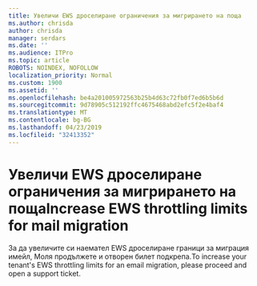 ```yaml
---
title: Увеличи EWS дроселиране ограничения за мигрирането на поща
ms.author: chrisda
author: chrisda
manager: serdars
ms.date: ''
ms.audience: ITPro
ms.topic: article
ROBOTS: NOINDEX, NOFOLLOW
localization_priority: Normal
ms.custom: 1900
ms.assetid: ''
ms.openlocfilehash: be4a201005972563b25b4d63c72fb0f7ed6b5b6d
ms.sourcegitcommit: 9d78905c512192ffc4675468abd2efc5f2e4baf4
ms.translationtype: MT
ms.contentlocale: bg-BG
ms.lasthandoff: 04/23/2019
ms.locfileid: "32413352"
---
```

# <a name="increase-ews-throttling-limits-for-mail-migration"></a><span data-ttu-id="b78ae-102">Увеличи EWS дроселиране ограничения за мигрирането на поща</span><span class="sxs-lookup"><span data-stu-id="b78ae-102">Increase EWS throttling limits for mail migration</span></span>

<span data-ttu-id="b78ae-103">За да увеличите си наемател EWS дроселиране граници за миграция имейл, Моля продължете и отворен билет подкрепа.</span><span class="sxs-lookup"><span data-stu-id="b78ae-103">To increase your tenant's EWS throttling limits for an email migration, please proceed and open a support ticket.</span></span>
